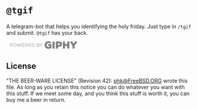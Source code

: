 `@tgif`
====

A telegram-bot that helps you identifying the holy friday. Just type in `/tgif` and submit. `@tgif` has your back.

![Powered by Giphy](./giphy.png)

## License

"THE BEER-WARE LICENSE" (Revision 42): <phk@FreeBSD.ORG> wrote this file.
As long as you retain this notice you can do whatever you want with this
stuff. If we meet some day, and you think this stuff is worth it, you
can buy me a beer in return.
